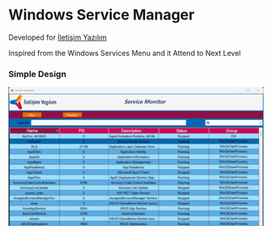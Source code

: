 # Windows Service Manager

Developed for [İletişim Yazılım](https://www.iletisimyazilim.com/)

Inspired from the Windows Services Menu and it Attend to Next Level

### Simple Design
![Simple Design](SimpleDesign.png)
